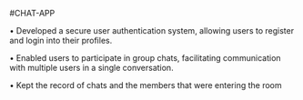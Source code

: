 #CHAT-APP

• Developed a secure user authentication system, allowing users to register and login into their profiles.

• Enabled users to participate in group chats, facilitating communication with multiple users in a single conversation.

• Kept the record of chats and the members that were entering the room
